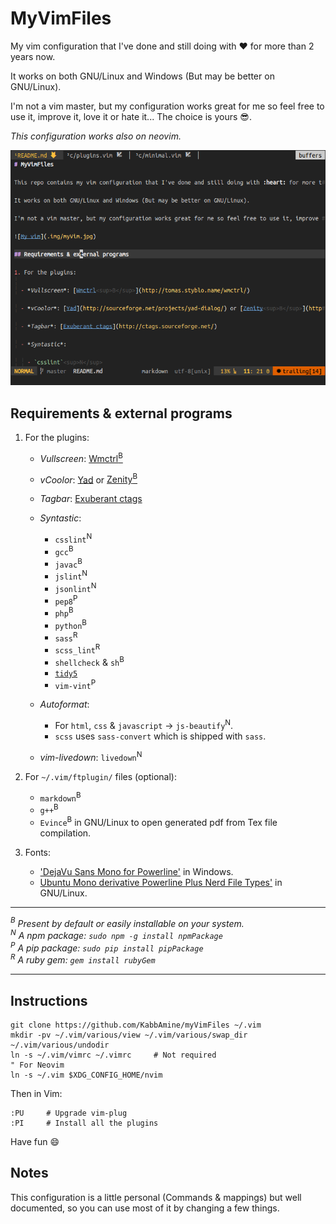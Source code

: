 # MyVimFiles

My vim configuration that I've done and still doing with :heart: for more than 2 years now.

It works on both GNU/Linux and Windows (But may be better on GNU/Linux).

I'm not a vim master, but my configuration works great for me so feel free to use it, improve it, love it or hate it... The choice is yours :sunglasses:.

*This configuration works also on neovim.*

<div style="text-align:center"><img src=".img/myVim.jpg"></img></div>

## Requirements & external programs

1. For the plugins:
	
	- *Vullscreen*: [Wmctrl<sup>B</sup>](http://tomas.styblo.name/wmctrl/)

	- *vCoolor*: [Yad](http://sourceforge.net/projects/yad-dialog/) or [Zenity<sup>B</sup>](https://wiki.gnome.org/action/show/Projects/Zenity)

	- *Tagbar*: [Exuberant ctags](http://ctags.sourceforge.net/)

	- *Syntastic*:

		- `csslint`<sup>N</sup>
		- `gcc`<sup>B</sup>
		- `javac`<sup>B</sup>
		- `jslint`<sup>N</sup>
		- `jsonlint`<sup>N</sup>
		- `pep8`<sup>P</sup>
		- `php`<sup>B</sup>
		- `python`<sup>B</sup>
		- `sass`<sup>R</sup>
		- `scss_lint`<sup>R</sup>
		- `shellcheck` & `sh`<sup>B</sup>
		- [`tidy5`](https://github.com/htacg/tidy-html5)
		- `vim-vint`<sup>P</sup>

	- *Autoformat*:
		
		- For `html`, `css` & `javascript` -> `js-beautify`<sup>N</sup>.
		- `scss` uses `sass-convert` which is shipped with `sass`.
	
	- *vim-livedown*: `livedown`<sup>N</sup>

2. For `~/.vim/ftplugin/` files (optional):
	- `markdown`<sup>B</sup>
	- `g++`<sup>B</sup>
	- `Evince`<sup>B</sup> in GNU/Linux to open generated pdf from Tex file compilation.

3. Fonts:

	- ['DejaVu Sans Mono for Powerline'](https://github.com/powerline/fonts) in Windows.
	- [Ubuntu Mono derivative Powerline Plus Nerd File Types'](https://github.com/ryanoasis/nerd-filetype-glyphs-fonts-patcher) in GNU/Linux.

-----------------------------

*<a id="B"><sup>B</sup></a> Present by default or easily installable on your system.*<br />
*<a id="N"><sup>N</sup></a> A npm package: `sudo npm -g install npmPackage`*<br />
*<a id="P"><sup>P</sup></a> A pip package: `sudo pip install pipPackage`*<br />
*<a id="R"><sup>R</sup></a> A ruby gem: `gem install rubyGem`*<br />

-----------------------------

## Instructions

```
git clone https://github.com/KabbAmine/myVimFiles ~/.vim
mkdir -pv ~/.vim/various/view ~/.vim/various/swap_dir ~/.vim/various/undodir
ln -s ~/.vim/vimrc ~/.vimrc		# Not required
" For Neovim
ln -s ~/.vim $XDG_CONFIG_HOME/nvim
```

Then in Vim:

```
:PU		# Upgrade vim-plug
:PI		# Install all the plugins
```
Have fun :smile:

## Notes

This configuration is a little personal (Commands & mappings) but well documented, so you can use most of it by changing a few things.
